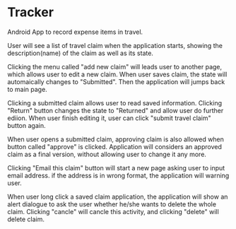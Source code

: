 # Tracker
Android App to record expense items in travel.

User will see a list of travel claim when the application starts, showing the description(name) of the claim as well as its state.

Clicking the menu called "add new claim" will leads user to another page, which allows user to edit a new claim. When user saves claim, the state will automaically changes to "Submitted". Then the application will jumps back to main page.

Clicking a submitted claim allows user to read saved information. Clicking "Return" button changes the state to "Returned" and allow user do further ediion. When user finish editing it, user can click "submit travel claim" button again.

When user opens a submitted claim, approving claim is also allowed when button called "approve" is clicked. Application will considers an approved claim as a final version, without allowing user to change it any more.

Clicking "Email this claim" button will start a new page asking user to input email address. if the address is in wrong format, the application will warning user.

When user long click a saved claim application, the application will show an alert dialogue to ask the user whether he/she wants to delete the whole claim. Clicking "cancle" will cancle this activity, and clicking "delete" will delete claim.
